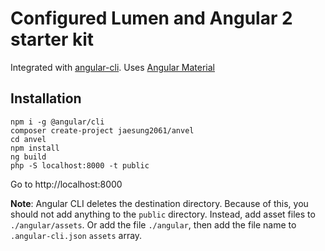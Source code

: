 # Configured Lumen and Angular 2 starter kit

Integrated with [angular-cli](https://github.com/angular/angular-cli). Uses [Angular Material](https://github.com/angular/material2)

## Installation

```$xslt
npm i -g @angular/cli
composer create-project jaesung2061/anvel
cd anvel
npm install
ng build
php -S localhost:8000 -t public
```

Go to http://localhost:8000

**Note**: Angular CLI deletes the destination directory. Because of this, you should not add anything to the `public`
directory. Instead, add asset files to `./angular/assets`. Or add the file `./angular`, then add the file name to
`.angular-cli.json` `assets` array.
